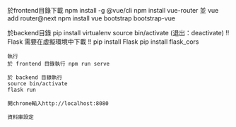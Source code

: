 於frontend目錄下載
	npm install -g @vue/cli
	npm install vue-router 並 vue add router@next
	npm install vue bootstrap bootstrap-vue

於backend目錄
	pip install virtualenv
	source bin/activate (退出：deactivate)
    !! Flask 需要在虛擬環境中下載 !!
	pip install Flask
	pip install flask_cors

``````````
執行
於 frontend 目錄執行 npm run serve

於 backend 目錄執行 
source bin/activate
flask run 

開chrome輸入http://localhost:8080

資料庫設定

